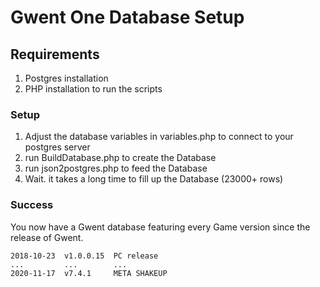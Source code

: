 ﻿# Gwent One Database Setup

## Requirements
1. Postgres installation
2. PHP installation to run the scripts

### Setup
1. Adjust the database variables in variables.php to connect to your postgres server
2. run BuildDatabase.php to create the Database
3. run json2postgres.php to feed the Database
4. Wait. it takes a long time to fill up the Database (23000+ rows)

### Success
You now have a Gwent database featuring every Game version since the release of Gwent.  
```
2018-10-23  v1.0.0.15  PC release  
...         ...        ...  
2020-11-17  v7.4.1     META SHAKEUP
```
